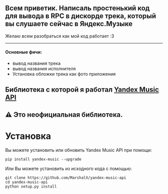 ## Всем приветик. Написаль простенький код для вывода в RPC в дискорде трека, который вы слушаете сейчас в Яндекс.Музыке
Желаю всем разобраться как мой код работает :3
____

#### Основные фичи:
 - вывод названия трека
 - вывод названия исполнителя
 - Установка обложки трека как фото приложения


## Библиотека с которой я работал [Yandex Music API](https://github.com/MarshalX/yandex-music-api) 
## ⚠️ Это неофициальная библиотека.


# Установка

Вы можете установить или обновить Yandex Music API при помощи:

    pip install yandex-music --upgrade

Или Вы можете установить из исходного кода с помощью:

    git clone https://github.com/MarshalX/yandex-music-api
    cd yandex-music-api
    python setup.py install